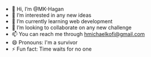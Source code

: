 - 👋 Hi, I’m @MK-Hagan
- 👀 I’m interested in any new ideas
- 🌱 I’m currently learning web development
- 💞️ I’m looking to collaborate on any new challenge
- 📫 You can reach me through hmichaelkofi@gmail.com
- 😄 Pronouns: I'm a survivor
- ⚡ Fun fact: Time waits for no one

<!---
MK-Hagan/MK-Hagan is a ✨ special ✨ repository because its `README.md` (this file) appears on your GitHub profile.
You can click the Preview link to take a look at your changes.
--->
